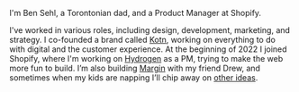 I'm Ben Sehl, a Torontonian dad, and a Product Manager at Shopify. 
        
I've worked in various roles, including design, development, marketing, and strategy. I co-founded a brand called [Kotn](https://kotn.com), working on everything to do with digital and the customer experience. At the beginning of 2022 I joined Shopify, where I'm working on [Hydrogen](https://h2o.shop) as a PM, trying to make the web more fun to build. I’m also building [Margin](https://margin.global) with my friend Drew, and sometimes when my kids are napping I’ll chip away on [other ideas](https://naptime.work).
